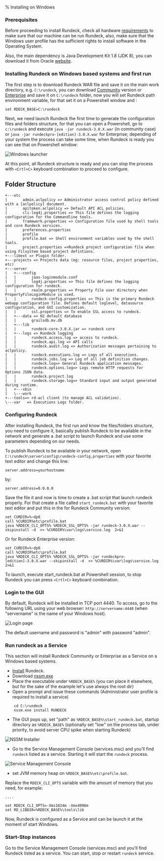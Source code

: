 % Installing on Windows

### Prerequisites

Before proceeding to install Rundeck, check all hardware [requirements](https://docs.rundeck.com/docs/administration/install/system-requirements.html) to make sure that our machine can be run Rundeck, also, make sure that the Windows user profile has the sufficient rights to install software in the Operating System. 

Also, the main dependency is Java Development Kit 1.8 (JDK 8), you can download it from Oracle [website](https://www.oracle.com/technetwork/java/javase/downloads/jdk8-downloads-2133151.html).

### Installing Rundeck on Windows based systems and first run

The first step is to download Rundeck WAR file and save it on the main work directory, e.g. `C:\rundeck`, you can download [Community](https://www.rundeck.com/open-source/download) version or [Enterprise](https://download.rundeck.com/) and save it on `C:\rundeck` folder, now you will set Rundeck path environment variable, for that set it on a Powershell window and :

```
set RDECK_BASE=C:\rundeck
```

Next, we need launch Rundeck the first time to generate the configuration files and folders structure, for that you can open a Powershell, go to `c:\rundeck` and execute `java -jar rundeck-3.0.X.war` (in community case) or `java -jar rundeckpro-[edition]-3.0.X.war` for Enterprise; depending of your system the process can take some time, when Rundeck is ready you can see that on Powershell window:

![Windows launcher](../../figures/windows-launcher.png)

At this point, all Rundeck structure is ready and you can stop the process with `<Crtl+C>` keyboard combination to proceed to configure.

## Folder Structure
 
```
+---etc
|       admin.aclpolicy => Administrator access control policy defined with a [aclpolicy] document.
|       apitoken.aclpolicy => Default API ACL policies.
|       cli-log4j.properties => This file defines the logging configuration for the Commandline tools.
|       framework.properties => Configuration file used by shell tools and core Rundeck services.
|       preferences.properties
|       profile
|       profile.bat => Shell environment variables used by the shell tools.
|       project.properties =>Rundeck project configuration file when using Filsystem based project defintions.
+---libext => Plugin folder.
+---projects => Projects data (eg: resource files, project properties, etc)
+---server
|   +---config
|   |       jaas-loginmodule.conf
|   |       log4j.properties => This file defines the logging configuration for rundeck.
|   |       realm.properties => Property file user directory when PropertyFileLoginModule is used.
|   |       rundeck-config.properties => This is the primary Rundeck webapp configuration file. Defines default loglevel, datasource configuration, and GUI customization.
|   |       ssl.properties => To enable SSL access to rundeck.
|   +---data => H2 default database
|   |       grailsdb.mv.db
|   +---lib
|   |       rundeck-core-3.0.X.jar => rundeck core 
|   +---logs => Rundeck logging 
|   |       rundeck.access.log => access to rundeck.
|   |       rundeck.api.log => API calls
|   |       rundeck.audit.log => Authorization messages pertaining to aclpolicy.
|   |       rundeck.executions.log => Logs of all executions.
|   |       rundeck.jobs.log => Log of all job definition changes.
|   |       rundeck.log=> General Rundeck application messages.
|   |       rundeck.options.log=> Logs remote HTTP requests for Options JSON data.
|   |       rundeck.project.log
|   |       rundeck.storage.log=> Standard input and output generated during runtime.
|   +---sbin
|   \---work
+---tools=> rd-acl client (to manage ACL validation).
\---var   => Executions Logs folder.
```

### Configuring Rundeck

After installing Rundeck, the first run and know the files/folders structure, you need to configure it, basically publish Rundeck to be available in the network and generate a .bat script to launch Rundeck and use some parameters depending on our needs.

To publish Rundeck to be available in your network, open `C:\rundeck\server\config\rundeck-config.properties` with your favorite text editor and change this line:

```
server.address=yourhostname
```

by:

```
server.address=0.0.0.0
```

Save the file it and now is time to create a .bat script that launch rundeck properly. For that create a file called `start_rundeck.bat` with your favorite text editor and put this in the for Rundeck Community version:

```
set CURDIR=%~dp0
call %CURDIR%etc\profile.bat
java %RDECK_CLI_OPTS% %RDECK_SSL_OPTS% -jar rundeck-3.0.X.war --skipinstall -d  >> %CURDIR%\var\logs\service.log  2>&1
```

Or for Rundeck Enterprise version:

```
set CURDIR=%~dp0
call %CURDIR%etc\profile.bat
java %RDECK_CLI_OPTS% %RDECK_SSL_OPTS% -jar rundeckpro-[edition]-3.0.X.war --skipinstall -d  >> %CURDIR%\var\logs\service.log  2>&1
```

To launch, execute start_rundeck.bat at Powershell session, to stop Rundeck you can press `<Crtl+C>` keyboard combination.

### Login to the GUI
 
By default, Rundeck will be installed in TCP port 4440. To access, go to the following URL using your web browser: `http://servername:4440` (when "servername" is the name of your Windows host).

![Login page](../../figures/login-page.png)

The default username and password is "admin" with password "admin".

### Run rundeck as a Service

This section will install Rundeck Community or Enterprise as a Service on a Windows based systems.

* [Install](#installing-rundeck-on-windows-systems-and-first-run) Rundeck.
* Download [nssm.exe](http://nssm.cc/)
* Place the executable under `%RDECK_BASE%` (you can place it elsewhere, but for the sake of the example let's use always the root dir)
* Open a prompt and issue these commands (Administrator user profile is required to install a service)

```
    cd C:\rundeck
    nssm.exe install RUNDECK
```
* The GUI pops up, set "path" as `%RDECK_BASE%\start_rundeck.bat`, startup directory  as `%RDECK_BASE%` (optionally set "low" on the process tab, under priority, to avoid server CPU spike when starting Rundeck)

![NSSM Installer](../../figures/nssm-installer.png)

* Go to the Service Management Console (services.msc) and you'll find `rundeck` listed as a service. Starting it will start the `rundeck` process.

![Service Management Console](../../figures/service-management-console.png) 
 
* set JVM memory heap on `%RDECK_BASE%\etc\profile.bat`. 

Replace the `RDECK_CLI_OPTS` variable with the amount of memory that you need, for example:

```
....

set RDECK_CLI_OPTS=-Xms1024m -Xmx4096m
set RD_LIBDIR=%RDECK_BASE%\tools\lib
```

Now, Rundeck is configured as a Service and can be launch it at the moment of start Windows.
 
### Start-Stop instances

Go to the Service Management Console (services.msc) and you'll find Rundeck listed as a service. You can start, stop or restart `rundeck` service.
